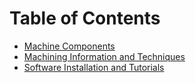 <!-- TITLE: Mechanical -->
<!-- SUBTITLE: A quick summary of Mechanical -->

# Table of Contents
* [Machine Components](/mechanical/machine-components)
* [Machining Information and Techniques](/mechanical/machining)
* [Software Installation and Tutorials](./mechanical/software-installation-and-tutorials)